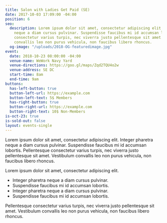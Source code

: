 ```yaml
---
title: Salon with Ladies Get Paid (SE)
date: 2017-10-03 17:09:00 -04:00
position: 6
seo:
  description: Lorem ipsum dolor sit amet, consectetur adipiscing elit. Integer pharetra
    neque a diam cursus pulvinar. Suspendisse faucibus mi id accumsan lobortis. Pellentesque
    consectetur varius turpis, nec viverra justo pellentesque sit amet. Vestibulum
    convallis leo non purus vehicula, non faucibus libero rhoncus.
  og-image: "/uploads/2018-OG-featuredimage.jpg"
event:
  date: 2018-10-23 08:00:00 -04:00
  venue-name: WeWork Navy Yard
  venue-directions: https://goo.gl/maps/Zqd2TQU4o2w
  venue-address: SE DC
  start-time: 8am
  end-time: 9am
buttons:
  has-left-button: true
  button-left-url: https://example.com
  button-left-text: 5$ Members
  has-right-button: true
  button-right-url: https://example.com
  button-right-text: 10$ Non-Members
is-oct-23: true
is-sold-out: false
layout: events-single
---
```


Lorem ipsum dolor sit amet, consectetur adipiscing elit. Integer pharetra neque a diam cursus pulvinar. Suspendisse faucibus mi id accumsan lobortis. Pellentesque consectetur varius turpis, nec viverra justo pellentesque sit amet. Vestibulum convallis leo non purus vehicula, non faucibus libero rhoncus.

Lorem ipsum dolor sit amet, consectetur adipiscing elit.

* Integer pharetra neque a diam cursus pulvinar.
* Suspendisse faucibus mi id accumsan lobortis.
* Integer pharetra neque a diam cursus pulvinar.
* Suspendisse faucibus mi id accumsan lobortis.

Pellentesque consectetur varius turpis, nec viverra justo pellentesque sit amet. Vestibulum convallis leo non purus vehicula, non faucibus libero rhoncus.